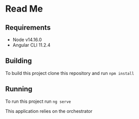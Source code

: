 # Read Me

## Requirements
* Node v14.16.0
* Angular CLI 11.2.4

## Building
To build this project clone this repository and run `npm install`

## Running
To run this project run `ng serve`

This application relies on the orchestrator
